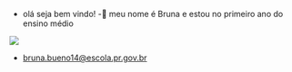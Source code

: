 - olá seja bem vindo!
-🌼 meu nome é Bruna e estou no primeiro ano do ensino médio

![](https://lh3.googleusercontent.com/proxy/ArQayuZY-5bRlFXIjj4PEXpcoAJJwXpl5IGptDOCh3CxvhdMoZ_czj46Ja7OXiAJHH5aLyeM-5pG36E3fobU5WzEUD8kofPy-EzdTaewBGxQ-a0sNhqYZidIIW54aQ7Bak2BgU0)
- bruna.bueno14@escola.pr.gov.br

